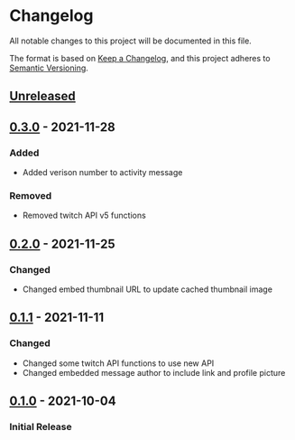 # Changelog
All notable changes to this project will be documented in this file.

The format is based on [Keep a Changelog](https://keepachangelog.com/en/1.0.0/),
and this project adheres to [Semantic Versioning](https://semver.org/spec/v2.0.0.html).

## [Unreleased]
<!-- _No unreleased changes_ -->

## [0.3.0] - 2021-11-28
### Added
- Added verison number to activity message

### Removed
- Removed twitch API v5 functions

## [0.2.0] - 2021-11-25
### Changed
- Changed embed thumbnail URL to update cached thumbnail image

## [0.1.1] - 2021-11-11
### Changed
- Changed some twitch API functions to use new API 
- Changed embedded message author to include link and profile picture

## [0.1.0] - 2021-10-04
### Initial Release

[0.3.0]: https://github.com/aosterwyk/sipasaurus-rex/tree/v0.3.0
[0.2.0]: https://github.com/aosterwyk/sipasaurus-rex/tree/v0.2.0
[0.1.1]: https://github.com/aosterwyk/sipasaurus-rex/tree/v0.1.1
[0.1.0]: https://github.com/aosterwyk/sipasaurus-rex/tree/v0.1.0
[Unreleased]: https://github.com/aosterwyk/sipasaurus-rex/compare/master...dev
